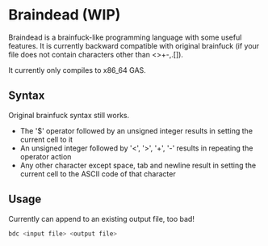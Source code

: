 # Braindead (WIP)

Braindead is a brainfuck-like programming language with some useful features. It is currently backward compatible with original
brainfuck (if your file does not contain characters other than <>+-,.[]).

It currently only compiles to x86_64 GAS.

## Syntax

Original brainfuck syntax still works.

* The '$' operator followed by an unsigned integer results in setting the current cell to it
* An unsigned integer followed by '<', '>', '+', '-' results in repeating the operator action
* Any other character except space, tab and newline result in setting the current cell to the ASCII code of that character

## Usage

Currently can append to an existing output file, too bad!

```bash
bdc <input file> <output file>
```
